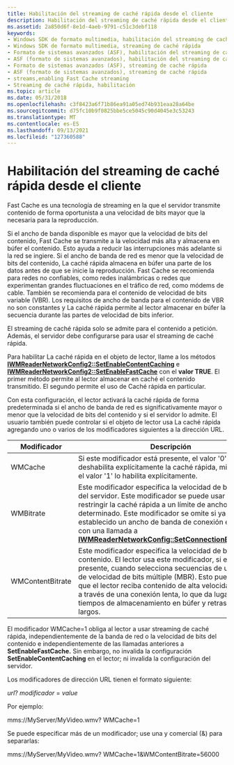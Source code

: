 ```yaml
---
title: Habilitación del streaming de caché rápida desde el cliente
description: Habilitación del streaming de caché rápida desde el cliente
ms.assetid: 2a850d6f-8e1d-4aeb-9791-c51c3debf118
keywords:
- Windows SDK de formato multimedia, habilitación del streaming de caché rápida
- Windows SDK de formato multimedia, streaming de caché rápida
- Formato de sistemas avanzados (ASF), habilitación del streaming de caché rápida
- ASF (formato de sistemas avanzados), habilitación del streaming de caché rápida
- Formato de sistemas avanzados (ASF), streaming de caché rápida
- ASF (formato de sistemas avanzados), streaming de caché rápida
- streams,enabling Fast Cache streaming
- Streaming de caché rápida, habilitación
ms.topic: article
ms.date: 05/31/2018
ms.openlocfilehash: c3f8423a6f71b86ea91a05ed74b931eaa28a64be
ms.sourcegitcommit: d75fc10b9f0825bbe5ce5045c90d4045e3c53243
ms.translationtype: MT
ms.contentlocale: es-ES
ms.lasthandoff: 09/13/2021
ms.locfileid: "127360588"
---
```

# <a name="enabling-fast-cache-streaming-from-the-client"></a>Habilitación del streaming de caché rápida desde el cliente

Fast Cache es una tecnología de streaming en la que el servidor transmite contenido de forma oportunista a una velocidad de bits mayor que la necesaria para la reproducción.

Si el ancho de banda disponible es mayor que la velocidad de bits del contenido, Fast Cache se transmite a la velocidad más alta y almacena en búfer el contenido. Esto ayuda a reducir las interrupciones más adelante si la red se ingiere. Si el ancho de banda de red es menor que la velocidad de bits del contenido, La caché rápida almacena en búfer una parte de los datos antes de que se inicie la reproducción. Fast Cache se recomienda para redes no confiables, como redes inalámbricas o redes que experimentan grandes fluctuaciones en el tráfico de red, como módems de cable. También se recomienda para el contenido de velocidad de bits variable (VBR). Los requisitos de ancho de banda para el contenido de VBR no son constantes y La caché rápida permite al lector almacenar en búfer la secuencia durante las partes de velocidad de bits inferior.

El streaming de caché rápida solo se admite para el contenido a petición. Además, el servidor debe configurarse para usar el streaming de caché rápida.

Para habilitar La caché rápida en el objeto de lector, llame a los métodos [**IWMReaderNetworkConfig2::SetEnableContentCaching**](/previous-versions/windows/desktop/api/Wmsdkidl/nf-wmsdkidl-iwmreadernetworkconfig2-setenablecontentcaching) e [**IWMReaderNetworkConfig2::SetEnableFastCache**](/previous-versions/windows/desktop/api/Wmsdkidl/nf-wmsdkidl-iwmreadernetworkconfig2-setenablefastcache) con el **valor TRUE**. El primer método permite al lector almacenar en caché el contenido transmitido. El segundo permite el uso de Caché rápida en particular.

Con esta configuración, el lector activará la caché rápida de forma predeterminada si el ancho de banda de red es significativamente mayor o menor que la velocidad de bits del contenido y si el servidor lo admite. El usuario también puede controlar si el objeto de lector usa La caché rápida agregando uno o varios de los modificadores siguientes a la dirección URL.



| Modificador         | Descripción                                                                                                                                                                                                                                                                                                                                      |
|------------------|--------------------------------------------------------------------------------------------------------------------------------------------------------------------------------------------------------------------------------------------------------------------------------------------------------------------------------------------------|
| WMCache          | Si este modificador está presente, el valor '0' deshabilita explícitamente la caché rápida, mientras que el valor '1' lo habilita explícitamente.                                                                                                                                                                                                                            |
| WMBitrate        | Este modificador especifica la velocidad de bits máxima del servidor. Este modificador se puede usar para restringir la caché rápida a un límite de ancho de banda determinado. Este modificador se omite si ya se ha establecido un ancho de banda de conexión explícito con una llamada a [**IWMReaderNetworkConfig::SetConnectionBandwidth**](/previous-versions/windows/desktop/api/Wmsdkidl/nf-wmsdkidl-iwmreadernetworkconfig-setconnectionbandwidth). |
| WMContentBitrate | Este modificador especifica la velocidad de bits del contenido. El lector usa este modificador, si está presente, cuando selecciona secuencias de un archivo de velocidad de bits múltiple (MBR). Esto puede hacer que el lector reciba contenido de alta velocidad de bits a través de una conexión lenta, lo que da lugar a tiempos de almacenamiento en búfer y retrasos muy largos.                                          |



 

El modificador WMCache=1 obliga al lector a usar streaming de caché rápida, independientemente de la banda de red o la velocidad de bits del contenido e independientemente de las llamadas anteriores a **SetEnableFastCache.** Sin embargo, no invalida la configuración **SetEnableContentCaching** en el lector; ni invalida la configuración del servidor.

Los modificadores de dirección URL tienen el formato siguiente:

*url*? *modificador* = *value*

Por ejemplo:

mms://MyServer/MyVideo.wmv? WMCache=1

Se puede especificar más de un modificador; use una y comercial (&) para separarlas:

mms://MyServer/MyVideo.wmv? WMCache=1&WMContentBitrate=56000

 

 




